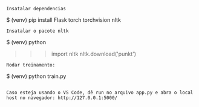 
```
Insatalar dependencias
```
$ (venv) pip install Flask torch torchvision nltk
```
Insatalar o pacote nltk 
```
$ (venv) python
>>> import nltk
>>> nltk.download('punkt')
```
Rodar treinamento:
```
$ (venv) python train.py
```

Caso esteja usando o VS Code, dê run no arquivo app.py e abra o local host no navegador: http://127.0.0.1:5000/